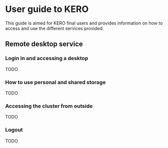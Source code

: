 # User guide to KERO

This guide is aimed for KERO final users and provides information on how to access and use the different services provided.

## Remote desktop service

### Login in and accessing a desktop

TODO

### How to use personal and shared storage

TODO

### Accessing the cluster from outside

TODO

### Logout

TODO
